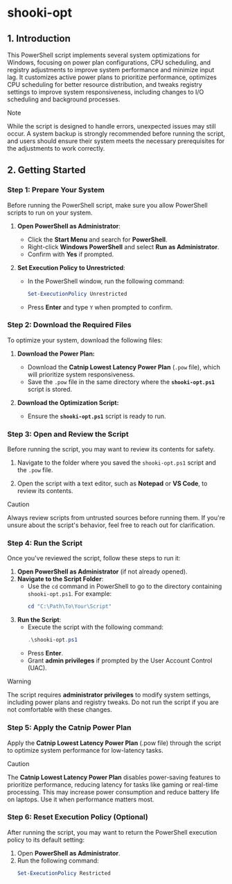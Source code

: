 # shooki-opt

## 1. Introduction
This PowerShell script implements several system optimizations for Windows, focusing on power plan configurations, CPU scheduling, and registry adjustments to improve system performance and minimize input lag. It customizes active power plans to prioritize performance, optimizes CPU scheduling for better resource distribution, and tweaks registry settings to improve system responsiveness, including changes to I/O scheduling and background processes. 

> [!NOTE]
> While the script is designed to handle errors, unexpected issues may still occur. A system backup is strongly recommended before running the script, and users should ensure their system meets the necessary prerequisites for the adjustments to work correctly. 

## 2. Getting Started

### **Step 1: Prepare Your System**

Before running the PowerShell script, make sure you allow PowerShell scripts to run on your system.

1. **Open PowerShell as Administrator**:
   - Click the **Start Menu** and search for **PowerShell**.
   - Right-click **Windows PowerShell** and select **Run as Administrator**.
   - Confirm with **Yes** if prompted.

2. **Set Execution Policy to Unrestricted**:
   - In the PowerShell window, run the following command:
     ```powershell
     Set-ExecutionPolicy Unrestricted
     ```
   - Press **Enter** and type `Y` when prompted to confirm.

### **Step 2: Download the Required Files**

To optimize your system, download the following files:

1. **Download the Power Plan:**
   - Download the **Catnip Lowest Latency Power Plan** (`.pow` file), which will prioritize system responsiveness.
   - Save the `.pow` file in the same directory where the **`shooki-opt.ps1`** script is stored.

2. **Download the Optimization Script:**
   - Ensure the **`shooki-opt.ps1`** script is ready to run.

### **Step 3: Open and Review the Script**

Before running the script, you may want to review its contents for safety.

1. Navigate to the folder where you saved the `shooki-opt.ps1` script and the `.pow` file.

2. Open the script with a text editor, such as **Notepad** or **VS Code**, to review its contents.

> [!CAUTION]  
> Always review scripts from untrusted sources before running them. If you're unsure about the script's behavior, feel free to reach out for clarification.

### **Step 4: Run the Script**

Once you've reviewed the script, follow these steps to run it:

1. **Open PowerShell as Administrator** (if not already opened).
2. **Navigate to the Script Folder**:
   - Use the `cd` command in PowerShell to go to the directory containing `shooki-opt.ps1`. For example:
     ```powershell
     cd "C:\Path\To\Your\Script"
     ```
3. **Run the Script**:
   - Execute the script with the following command:
     ```powershell
     .\shooki-opt.ps1
     ```
   - Press **Enter**.
   - Grant **admin privileges** if prompted by the User Account Control (UAC).

> [!WARNING]  
> The script requires **administrator privileges** to modify system settings, including power plans and registry tweaks. Do not run the script if you are not comfortable with these changes.

### **Step 5: Apply the Catnip Power Plan**

Apply the **Catnip Lowest Latency Power Plan** (.pow file) through the script to optimize system performance for low-latency tasks. 

> [!CAUTION]  
> The **Catnip Lowest Latency Power Plan** disables power-saving features to prioritize performance, reducing latency for tasks like gaming or real-time processing. This may increase power consumption and reduce battery life on laptops. Use it when performance matters most.

### **Step 6: Reset Execution Policy (Optional)**

After running the script, you may want to return the PowerShell execution policy to its default setting:

1. Open **PowerShell as Administrator**.
2. Run the following command:
   ```powershell
   Set-ExecutionPolicy Restricted
